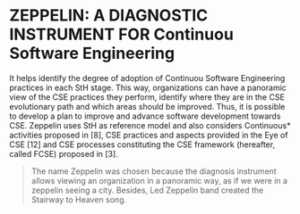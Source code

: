 # ZEPPELIN: A DIAGNOSTIC INSTRUMENT FOR Continuou Software Engineering

It helps identify the degree of adoption of Continuou Software Engineering practices in each StH stage. This way, organizations can have a panoramic view of the CSE practices they perform, identify where they are in the CSE evolutionary path and which areas should be improved. Thus, it is possible to develop a plan to improve and advance software development towards CSE. Zeppelin uses StH  as reference model and also considers Continuous* activities proposed in [8], CSE practices and aspects provided in the Eye of CSE [12] and CSE processes constituting the CSE framework (hereafter, called FCSE) proposed in [3].

> The name Zeppelin was chosen because the diagnosis instrument allows viewing an organization in a panoramic way, as if we were in a zeppelin seeing a city. Besides, Led Zeppelin band created the Stairway to Heaven song.
